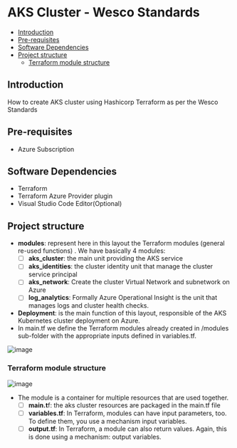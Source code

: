 
# AKS Cluster - Wesco Standards

- [Introduction](#introduction)
- [Pre-requisites](#pre-requisites)
- [Software Dependencies](#software-dependencies)
- [Project structure](#project-structure)
	- [Terraform module structure](#terraform-module-structure)

## Introduction
How to create AKS cluster using Hashicorp Terraform as per the Wesco Standards

## Pre-requisites
- Azure Subscription

## Software Dependencies
- Terraform
- Terraform Azure Provider plugin
- Visual Studio Code Editor(Optional)

## Project structure  

- **modules**: represent here in this layout the Terraform modules (general re-used functions) . We have basically 4 modules:
	 - [ ] **aks_cluster**: the main unit providing the AKS service
	 - [ ] **aks_identities**: the cluster identity unit that manage the cluster service principal
	 - [ ] **aks_network**: Create the cluster Virtual Network and subnetwork on Azure
	 - [ ] **log_analytics**: Formally Azure Operational Insight is the unit that manages logs and cluster health checks.
- **Deployment**: is the main function of this layout, responsible of the AKS Kubernetes cluster deployment on Azure. 
- In main.tf we define the Terraform modules already created in /modules sub-folder with the appropriate inputs defined in variables.tf.

![image](https://user-images.githubusercontent.com/94529299/158328000-a1ed36b0-41b6-40e1-90ed-1a9f390b87fd.png)


### Terraform module structure

![image](https://user-images.githubusercontent.com/94529299/158328623-01f1f965-8456-4654-af91-7294787e90d4.png)

- The module is a container for multiple resources that are used together.
	 - [ ] **main.t**f: the aks cluster resources are packaged in the main.tf file
	 - [ ] **variables.tf**: In Terraform, modules can have input parameters, too. To define them, you use a mechanism input  	variables.
	 - [ ] **output.tf**: In Terraform, a module can also return values. Again, this is done using a mechanism: output variables.
